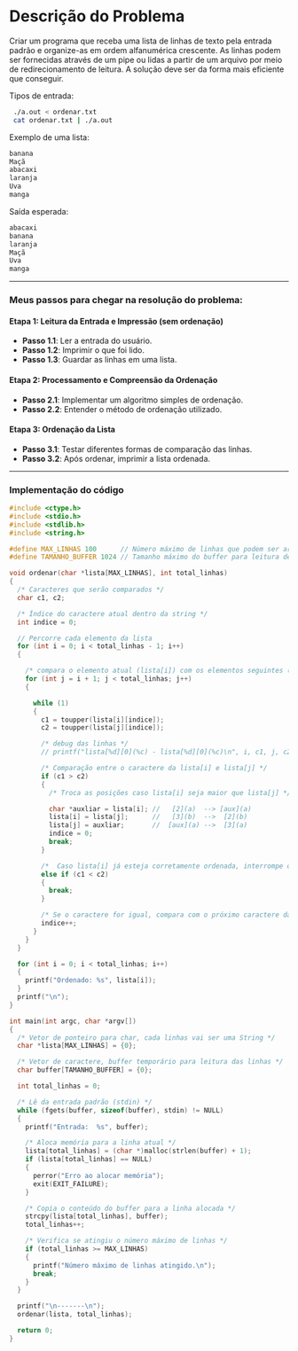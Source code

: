# Descrição do Problema

Criar um programa que receba uma lista de linhas de texto pela entrada padrão e organize-as em ordem alfanumérica crescente. As linhas podem ser fornecidas através de um pipe ou lidas a partir de um arquivo por meio de redirecionamento de leitura. A solução deve ser da forma mais eficiente que conseguir.

Tipos de entrada:
```bash
 ./a.out < ordenar.txt
 cat ordenar.txt | ./a.out
```

Exemplo de uma lista:
```bash
banana
Maçã
abacaxi
laranja
Uva
manga
````
Saída esperada:
```bash
abacaxi
banana
laranja
Maçã
Uva
manga
```
---
### Meus passos para chegar na resolução do problema:
#### Etapa 1: Leitura da Entrada e Impressão (sem ordenação)
   - **Passo 1.1**: Ler a entrada do usuário.
   - **Passo 1.2**: Imprimir o que foi lido.
   - **Passo 1.3**: Guardar as linhas em uma lista.

#### Etapa 2: Processamento e Compreensão da Ordenação
   - **Passo 2.1**: Implementar um algoritmo simples de ordenação.
   - **Passo 2.2**: Entender o método de ordenação utilizado.

#### Etapa 3: Ordenação da Lista
   - **Passo 3.1**: Testar diferentes formas de comparação das linhas.
   - **Passo 3.2**: Após ordenar, imprimir a lista ordenada.
---
### Implementação do código
```c
#include <ctype.h>
#include <stdio.h>
#include <stdlib.h>
#include <string.h>

#define MAX_LINHAS 100      // Número máximo de linhas que podem ser armazenadas
#define TAMANHO_BUFFER 1024 // Tamanho máximo do buffer para leitura de cada linha

void ordenar(char *lista[MAX_LINHAS], int total_linhas)
{
  /* Caracteres que serão comparados */
  char c1, c2;

  /* Índice do caractere atual dentro da string */
  int indice = 0;

  // Percorre cada elemento da lista
  for (int i = 0; i < total_linhas - 1; i++)
  {

    /* compara o elemento atual (lista[i]) com os elementos seguintes (lista[j]) */
    for (int j = i + 1; j < total_linhas; j++)
    {

      while (1)
      {
        c1 = toupper(lista[i][indice]);
        c2 = toupper(lista[j][indice]);

        /* debug das linhas */
        // printf("lista[%d][0](%c) - lista[%d][0](%c)\n", i, c1, j, c2);

        /* Comparação entre o caractere da lista[i] e lista[j] */
        if (c1 > c2)
        {
          /* Troca as posições caso lista[i] seja maior que lista[j] */

          char *auxliar = lista[i]; //   [2](a)  --> [aux](a)
          lista[i] = lista[j];      //   [3](b)  -->  [2](b)
          lista[j] = auxliar;       //  [aux](a) -->  [3](a)
          indice = 0;
          break;
        }

        /*  Caso lista[i] já esteja corretamente ordenada, interrompe o loop */
        else if (c1 < c2)
        {
          break;
        }

        /* Se o caractere for igual, compara com o próximo caractere da string */
        indice++;
      }
    }
  }

  for (int i = 0; i < total_linhas; i++)
  {
    printf("Ordenado: %s", lista[i]);
  }
  printf("\n");
}

int main(int argc, char *argv[])
{
  /* Vetor de ponteiro para char, cada linhas vai ser uma String */
  char *lista[MAX_LINHAS] = {0};

  /* Vetor de caractere, buffer temporário para leitura das linhas */
  char buffer[TAMANHO_BUFFER] = {0};

  int total_linhas = 0;

  /* Lê da entrada padrão (stdin) */
  while (fgets(buffer, sizeof(buffer), stdin) != NULL)
  {
    printf("Entrada:  %s", buffer);

    /* Aloca memória para a linha atual */
    lista[total_linhas] = (char *)malloc(strlen(buffer) + 1);
    if (lista[total_linhas] == NULL)
    {
      perror("Erro ao alocar memória");
      exit(EXIT_FAILURE);
    }

    /* Copia o conteúdo do buffer para a linha alocada */
    strcpy(lista[total_linhas], buffer);
    total_linhas++;

    /* Verifica se atingiu o número máximo de linhas */
    if (total_linhas >= MAX_LINHAS)
    {
      printf("Número máximo de linhas atingido.\n");
      break;
    }
  }

  printf("\n-------\n");
  ordenar(lista, total_linhas);

  return 0;
}
```

